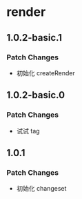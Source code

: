 # render

## 1.0.2-basic.1

### Patch Changes

- 初始化 createRender

## 1.0.2-basic.0

### Patch Changes

- 试试 tag

## 1.0.1

### Patch Changes

- 初始化 changeset
